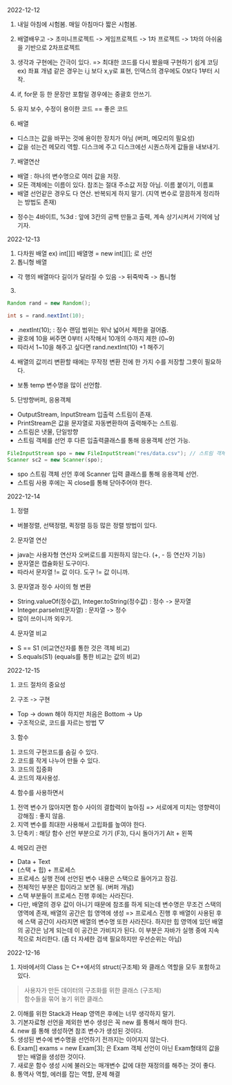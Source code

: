 2022-12-12

1. 내일 아침에 시험봄. 매일 아침마다 짧은 시험봄.

2. 배열배우고 -> 초미니프로젝트 -> 게임프로젝트 -> 1차 프로젝트 -> 1차의 아쉬움을 기반으로 2차프로젝트

3. 생각과 구현에는 간극이 있다. => 최대한 코드를 다시 봤을때 구현하기 쉽게 코딩
ex) 좌표 개념 같은 경우는 i,j 보다 x,y로 표현, 인덱스의 경우에도 0보다 1부터 시작.

4. if, for문 등 한 문장만 포함일 경우에는 중괄호 안쓰기.

5. 유지 보수, 수정이 용이한 코드 == 좋은 코드

6. 배열
- 디스크는 값을 바꾸는 것에 용이한 장치가 아님 (버퍼, 메모리의 필요성)
- 값을 섞는건 메모리 역할. 디스크에 주고 디스크에선 시퀀스하게 값들을 내보내기.

7. 배열연산
- 배열 : 하나의 변수명으로 여러 값을 저장.
- 모든 객체에는 이름이 있다. 참조는 절대 주소값 저장 아님. 이름 붙이기, 이름표
- 배열 선언같은 경우도 다 연산. 반복되게 하지 말기. (지역 변수로 깔끔하게 정리하는 방법도 존재)
* 정수는 4바이트, %3d : 앞에 3칸의 공백 만들고 출력, 계속 상기시켜서 기억에 남기자.


2022-12-13

1. 다차원 배열
ex) int[][] 배열명 = new int[][]; 로 선언
2. 톱니형 배열
- 각 행의 배열마다 길이가 달라질 수 있음 -> 뒤죽박죽 -> 톱니형

3. 
``` java
Random rand = new Random();

int s = rand.nextInt(10);
```
- .nextInt(10); : 정수 랜덤 범위는 워낙 넓어서 제한을 걸어줌. 
- 괄호에 10을 써주면 0부터 시작해서 10개의 수까지 제한 (0~9)
- 따라서 1~10을 해주고 싶다면  rand.nextInt(10) +1 해주기

4. 배열의 값끼리 변환할 때에는 무작정 변환 전에 한 가지 수를 저장할 그릇이 필요하다.
- 보통 temp 변수명을 많이 선언함.

5. 단방향버퍼, 응용객체
- OutputStream, InputStream 입출력 스트림이 존재. 
- PrintStream은 값을 문자열로 자동변환하여 출력해주는 스트림.
- 스트림은 냇물, 단일방향
- 스트림 객체를 선언 후 다른 입출력클래스를 통해 응용객체 선언 가능.
```java
FileInputStream spo = new FileInputStream("res/data.csv"); // 스트림 객체
Scanner sc2 = new Scanner(spo);
```
- spo 스트림 객체 선언 후에 Scanner 입력 클래스를 통해 응용객체 선언.
- 스트림 사용 후에는 꼭 close를 통해 닫아주어야 한다.


2022-12-14

1. 정렬
- 버블정렬, 선택정렬, 퀵정렬 등등 많은 정렬 방법이 있다.

2. 문자열 연산
- java는 사용자형 연산자 오버로드를 지원하지 않는다. (+, - 등 연산자 기능)
- 문자열은 캡슐화된 도구이다.
- 따라서 문자열 != 값 이다. 도구 != 값 이니까.

3. 문자열과 정수 사이의 형 변환
- String.valueOf(정수값), Integer.toString(정수값) : 정수 -> 문자열
- Integer.parseInt(문자열) : 문자열 -> 정수
- 많이 쓰이니까 외우기.

4. 문자열 비교
- S == S1 (비교연산자를 통한 것은 객체 비교)
- S.equals(S1) (equals를 통한 비교는 값의 비교)

2022-12-15

1. 코드 절차의 중요성

2. 구조 -> 구현  
- Top -> down  해야 하지만 처음은 Bottom -> Up
- 구조적으로, 코드를 자르는 방법 ▽

3. 함수
1) 코드의 구현코드를 숨길 수 있다.
2) 코드를 작게 나누어 만들 수 있다.
3) 코드의 집중화
4) 코드의 재사용성.

4. 함수를 사용하면서
1) 전역 변수가 많아지면 함수 사이의 결합력이 높아짐 
	=> 서로에게 미치는 영향력이 강해짐 : 좋지 않음.
2) 지역 변수를 최대한 사용해서 고립화를 높여야 한다.
3) 단축키 : 해당 함수 선언 부분으로 가기 (F3), 다시 돌아가기 Alt + 왼쪽


4. 메모리 관련
- Data + Text
- (스택 + 힙) + 프로세스 
- 프로세스 실행 전에 선언된 변수 내용은 스택으로 들어가고 잠김.
- 전체적인 부분은 힙이라고 보면 됨. (버퍼 개념)
- 스택 부분들이 프로세스 진행 후에는 사라진다.
- 다만, 배열의 경우 값이 아니기 때문에 참조를 하게 되는데 변수명은 무조건 스택의 영역에 존재, 배열의 공간은 힙 영역에 생성
=> 프로세스 진행 후 배열이 사용된 후에 스택 공간이 사라지면 배열의 변수명 또한 사라진다. 하지만 힙 영역에 있던 배열의 공간은 남게 되는데 이 공간은 가비지가 된다. 
이 부분은 자바가 실행 중에 지속적으로 처리한다. (좀 더 자세한 검색 필요하지만 우선순위는 아님)

2022-12-16

1. 자바에서의 Class 는 C++에서의 struct(구조체) 와 클래스 역할을 모두 포함하고 있다.<br>
> 사용자가 만든 데이터의 구조화를 위한 클래스 (구조체)<br>
> 함수들을 묶어 놓기 위한 클래스<br>
2. 이해를 위한 Stack과 Heap 영역은 후에는 너무 생각하지 말기.
3. 기본자료형 선언을 제외한 변수 생성은 꼭 new 를 통해서 해야 한다.
4. new 를 통해 생성하면 참조 변수가 생성된 것이다.
5. 생성된 변수에 변수명을 선언하기 전까지는 이어지지 않는다.
6. Exam[] exams = new Exam[3]; 은 Exam 객체 선언이 아닌 Exam형태의 값을 받는 배열을 생성한 것이다.
7. 새로운 함수 생성 시에 불러오는 매개변수 값에 대한 재정의를 해주는 것이 좋다.
8. 통역사 역할, 에러를 잡는 역할, 문제 해결

